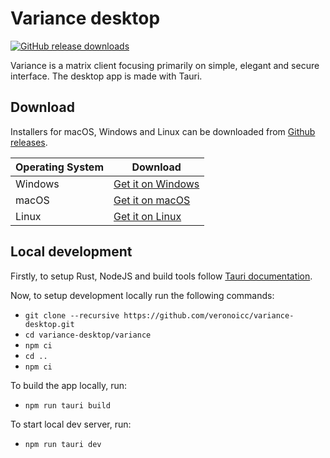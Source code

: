 # Variance desktop

<a href="https://github.com/veronoicc/variance-desktop/releases">
  <img alt="GitHub release downloads" src="https://img.shields.io/github/downloads/veronoicc/variance-desktop/total?style=social"></a>

Variance is a matrix client focusing primarily on simple, elegant and secure interface. The desktop app is made with Tauri.

## Download

Installers for macOS, Windows and Linux can be downloaded from [Github releases](https://github.com/veronoicc/variance-desktop/releases).

Operating System | Download
---|---
Windows | <a href='https://github.com/veronoicc/variance-desktop/releases/latest/download/Variance_desktop-x86_64.msi'>Get it on Windows</a>
macOS | <a href='https://github.com/veronoicc/variance-desktop/releases/latest/download/Variance_desktop-x86_64.dmg'>Get it on macOS</a>
Linux | <a href='https://github.com/veronoicc/variance-desktop/releases/latest/download/Variance_desktop-x86_64.AppImage'>Get it on Linux</a>

## Local development

Firstly, to setup Rust, NodeJS and build tools follow [Tauri documentation](https://tauri.app/v1/guides/getting-started/prerequisites).

Now, to setup development locally run the following commands:
* `git clone --recursive https://github.com/veronoicc/variance-desktop.git`
* `cd variance-desktop/variance`
* `npm ci`
* `cd ..`
* `npm ci`

To build the app locally, run:
* `npm run tauri build`

To start local dev server, run:
* `npm run tauri dev`
